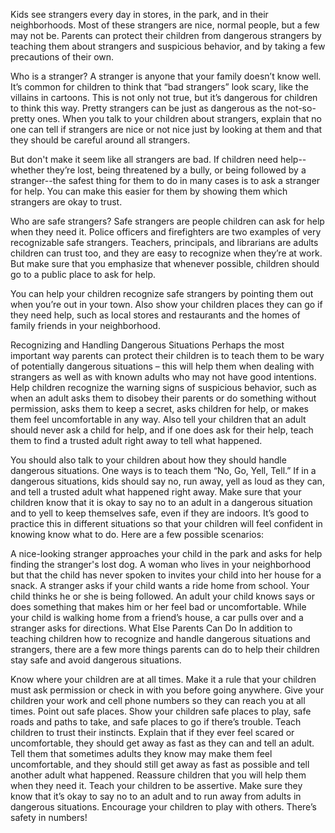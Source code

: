 Kids see strangers every day in stores, in the park, and in their neighborhoods. Most of these strangers are nice, normal people, but a few may not be. Parents can protect their children from dangerous strangers by teaching them about strangers and suspicious behavior, and by taking a few precautions of their own.

Who is a stranger?
A stranger is anyone that your family doesn’t know well. It’s common for children to think that “bad strangers” look scary, like the villains in cartoons. This is not only not true, but it’s dangerous for children to think this way. Pretty strangers can be just as dangerous as the not-so-pretty ones. When you talk to your children about strangers, explain that no one can tell if strangers are nice or not nice just by looking at them and that they should be careful around all strangers.

But don't make it seem like all strangers are bad. If children need help--whether they’re lost, being threatened by a bully, or being followed by a stranger--the safest thing for them to do in many cases is to ask a stranger for help. You can make this easier for them by showing them which strangers are okay to trust.

Who are safe strangers?
Safe strangers are people children can ask for help when they need it. Police officers and firefighters are two examples of very recognizable safe strangers. Teachers, principals, and librarians are adults children can trust too, and they are easy to recognize when they’re at work. But make sure that you emphasize that whenever possible, children should go to a public place to ask for help.

You can help your children recognize safe strangers by pointing them out when you’re out in your town. Also show your children places they can go if they need help, such as local stores and restaurants and the homes of family friends in your neighborhood.

Recognizing and Handling Dangerous Situations
Perhaps the most important way parents can protect their children is to teach them to be wary of potentially dangerous situations – this will help them when dealing with strangers as well as with known adults who may not have good intentions. Help children recognize the warning signs of suspicious behavior, such as when an adult asks them to disobey their parents or do something without permission, asks them to keep a secret, asks children for help, or makes them feel uncomfortable in any way. Also tell your children that an adult should never ask a child for help, and if one does ask for their help, teach them to find a trusted adult right away to tell what happened.

You should also talk to your children about how they should handle dangerous situations. One ways is to teach them “No, Go, Yell, Tell.” If in a dangerous situations, kids should say no, run away, yell as loud as they can, and tell a trusted adult what happened right away. Make sure that your children know that it is okay to say no to an adult in a dangerous situation and to yell to keep themselves safe, even if they are indoors. It’s good to practice this in different situations so that your children will feel confident in knowing know what to do. Here are a few possible scenarios:

A nice-looking stranger approaches your child in the park and asks for help finding the stranger's lost dog.
A woman who lives in your neighborhood but that the child has never spoken to invites your child into her house for a snack.
A stranger asks if your child wants a ride home from school.
Your child thinks he or she is being followed.
An adult your child knows says or does something that makes him or her feel bad or uncomfortable.
While your child is walking home from a friend’s house, a car pulls over and a stranger asks for directions.
What Else Parents Can Do
In addition to teaching children how to recognize and handle dangerous situations and strangers, there are a few more things parents can do to help their children stay safe and avoid dangerous situations.

Know where your children are at all times. Make it a rule that your children must ask permission or check in with you before going anywhere. Give your children your work and cell phone numbers so they can reach you at all times.
Point out safe places. Show your children safe places to play, safe roads and paths to take, and safe places to go if there’s trouble.
Teach children to trust their instincts. Explain that if they ever feel scared or uncomfortable, they should get away as fast as they can and tell an adult. Tell them that sometimes adults they know may make them feel uncomfortable, and they should still get away as fast as possible and tell another adult what happened. Reassure children that you will help them when they need it.
Teach your children to be assertive. Make sure they know that it’s okay to say no to an adult and to run away from adults in dangerous situations.
Encourage your children to play with others. There’s safety in numbers!
